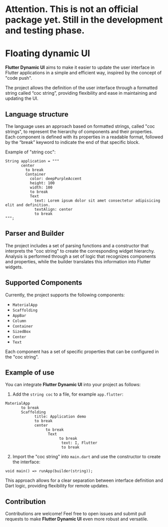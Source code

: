 # Attention. This is not an official package yet. Still in the development and testing phase.
# Floating dynamic UI

**Flutter Dynamic UI** aims to make it easier to update the user interface in Flutter applications in a simple and efficient way, inspired by the concept of "code push".

The project allows the definition of the user interface through a formatted string called “coc string”, providing flexibility and ease in maintaining and updating the UI.

## Language structure

The language uses an approach based on formatted strings, called "coc strings", to represent the hierarchy of components and their properties. Each component is defined with its properties in a readable format, followed by the “break” keyword to indicate the end of that specific block.

Example of "string coc":

```javelin
String application = """
       center
         to break
         Container
           color: deepPurpleAccent
           height: 100
           width: 100
           to break
           Text
             text: Lorem ipsum dolor sit amet consectetur adipisicing elit and definition.
             textAlign: center
             to break
""";
```

## Parser and Builder

The project includes a set of parsing functions and a constructor that interprets the "coc string" to create the corresponding widget hierarchy. Analysis is performed through a set of logic that recognizes components and properties, while the builder translates this information into Flutter widgets.

## Supported Components

Currently, the project supports the following components:

- `MaterialApp`
- `Scaffolding`
- `AppBar`
- `Column`
- `Container`
- `SizedBox`
- `Center`
- `Text`

Each component has a set of specific properties that can be configured in the "coc string".

## Example of use

You can integrate **Flutter Dynamic UI** into your project as follows:

1. Add the `string coc` to a file, for example `app.flutter`:

```
MaterialApp
       to break
       Scaffolding
             title: Application demo
             to break
             center
                  to break
                   Text
                        to break
                         text: I, Flutter
                         to break
```

2. Import the "coc string" into `main.dart` and use the constructor to create the interface:

```javelin
void main() => runApp(builder(string));
```

This approach allows for a clear separation between interface definition and Dart logic, providing flexibility for remote updates.

## Contribution

Contributions are welcome! Feel free to open issues and submit pull requests to make **Flutter Dynamic UI** even more robust and versatile.
